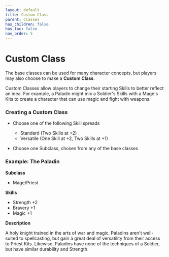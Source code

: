 ```yaml
---
layout: default
title: Custom Class
parent: Classes
has_children: false
has_toc: false
nav_order: 5
---
```


# Custom Class

The base classes can be used for many character concepts, but players may also choose to make a **Custom Class**.

Custom Classes allow players to change their starting Skills to better reflect an idea. For example, a Paladin might mix a Soldier's Skills with a Mage's Kits to create a character that can use magic and fight with weapons.

### Creating a Custom Class

- Choose one of the following Skill spreads

  - Standard (Two Skills at +2)
  - Versatile (One Skill at +2, Two Skills at +1)

- Choose one Subclass, chosen from any of the base classes

### Example: The Paladin

**Subclass**

- Mage/Priest

**Skills**

- Strength +2
- Bravery +1
- Magic +1

**Description**

A holy knight trained in the arts of war and magic. Paladins
aren't well-suited to spellcasting, but gain a great deal of
versatility from their access to Priest Kits. Likewise, Paladins
have none of the techniques of a Soldier, but have similar 
durability and Strength.
